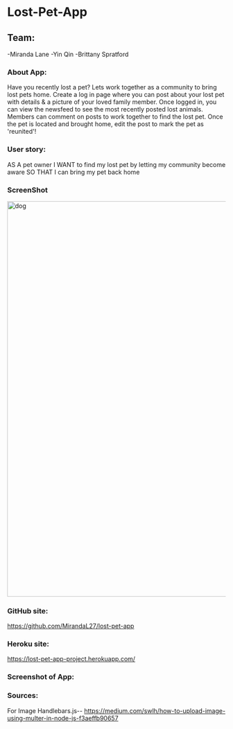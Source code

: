 # Lost-Pet-App

## Team:
-Miranda Lane
-Yin Qin
-Brittany Spratford

### About App:
Have you recently lost a pet? Lets work together as a community to bring lost pets home. Create a log in page where you can post about your lost pet with details & a picture of your loved family member. Once logged in, you can view the newsfeed to see the most recently posted lost animals. Members can comment on posts to work together to find the lost pet. Once the pet is located and brought home, edit the post to mark the pet as 'reunited'!

### User story:
AS A pet owner
I WANT to find my lost pet by letting my community become aware
SO THAT I can bring my pet back home


### ScreenShot

<img width="913" alt="dog" src="https://user-images.githubusercontent.com/92074903/154793335-bd1407a7-8fa9-4451-a004-32bfb5aba715.png">


### GitHub site:
https://github.com/MirandaL27/lost-pet-app

### Heroku site:
https://lost-pet-app-project.herokuapp.com/

### Screenshot of App:


### Sources:
For Image Handlebars.js--
https://medium.com/swlh/how-to-upload-image-using-multer-in-node-js-f3aeffb90657

